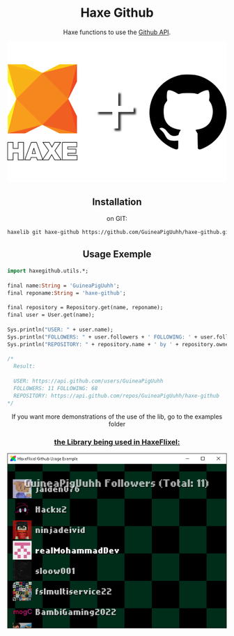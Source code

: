 <div align="center"> 
  <h1>Haxe Github</h1>

  Haxe functions to use the [Github API](https://docs.github.com/pt/rest?apiVersion=2022-11-28).

  <img src="img/img.png" width=550/>

  ## Installation

  on GIT:

  ```bash
  haxelib git haxe-github https://github.com/GuineaPigUuhh/haxe-github.git
  ```

  ## Usage Exemple
</div>

```haxe
import haxegithub.utils.*;

final name:String = 'GuineaPigUuhh';
final reponame:String = 'haxe-github';

final repository = Repository.get(name, reponame);
final user = User.get(name);

Sys.println("USER: " + user.name);
Sys.println("FOLLOWERS: " + user.followers + ' FOLLOWING: ' + user.following);
Sys.println("REPOSITORY: " + repository.name + ' by ' + repository.owner.login);
	
/*
  Result:

  USER: https://api.github.com/users/GuineaPigUuhh
  FOLLOWERS: 11 FOLLOWING: 68
  REPOSITORY: https://api.github.com/repos/GuineaPigUuhh/haxe-github
*/
```

<div align="center"> 
  If you want more demonstrations of the use of the lib, go to the examples folder

  ### [the Library being used in HaxeFlixel:](https://github.com/GuineaPigUuhh/HaxeFlixel-Github-Exemple)

  <img src="https://raw.githubusercontent.com/GuineaPigUuhh/HaxeFlixel-Github-Exemple/main/img/view.png" width=600/>
    
</div>